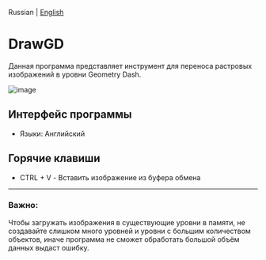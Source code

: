 Russian | [English](https://github.com/VioLATor01/DrawGD/blob/main/README_EN.md)

# DrawGD
Данная программа представляет инструмент для переноса растровых изображений в уровни Geometry Dash.

![image](https://github.com/user-attachments/assets/b01af431-abd9-429d-970c-5508d2caa6fe)

## Интерфейс программы
- Языки: Английский

## Горячие клавиши
- CTRL + V - Вставить изображение из буфера обмена

---

### Важно:
Чтобы загружать изображения в существующие уровни в памяти, не создавайте слишком много уровней и уровни с большим количеством объектов, иначе программа не сможет обработать большой объём данных выдаст ошибку.
